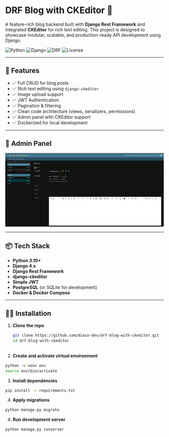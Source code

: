 # DRF Blog with CKEditor 📝

A feature-rich blog backend built with **Django Rest Framework** and integrated **CKEditor** for rich text editing. This project is designed to showcase modular, scalable, and production-ready API development using Django.

![Python](https://img.shields.io/badge/python-3.10-blue)
![Django](https://img.shields.io/badge/django-4.2-green)
![DRF](https://img.shields.io/badge/DRF-3.14-orange)
![License](https://img.shields.io/github/license/YOUR_USERNAME/drf-blog-with-ckeditor)

---

## 🚀 Features

- ✅ Full CRUD for blog posts
- ✅ Rich text editing using `django-ckeditor`
- ✅ Image upload support
- ✅ JWT Authentication
- ✅ Pagination & filtering
- ✅ Clean code architecture (views, serializers, permissions)
- ✅ Admin panel with CKEditor support
- ✅ Dockerized for local development

---

## 📸 Admin Panel

![Use Case Diagram](img.png)

---

## 📦 Tech Stack

- **Python 3.10+**
- **Django 4.x**
- **Django Rest Framework**
- **django-ckeditor**
- **Simple JWT**
- **PostgreSQL** (or SQLite for development)
- **Docker & Docker Compose**

---

## 🧑‍💻 Installation

1. **Clone the repo**
   ```bash
   git clone https://github.com/diaco-dev/drf-blog-with-ckeditor.git
   cd drf-blog-with-ckeditor
  
2. **Create and activate virtual environment**
```bash
python -m venv env
source env/bin/activate
  ```
3. **Install dependencies**
```bash
pip install -r requirements.txt
```
4. **Apply migrations**
```bash
python manage.py migrate
```
4. **Run development server**
```bash
python manage.py runserver
```


